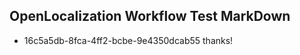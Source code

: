 ## OpenLocalization Workflow Test MarkDown
* 16c5a5db-8fca-4ff2-bcbe-9e4350dcab55 
thanks!<!--HONumber=Mar16_HO3-->
